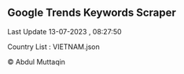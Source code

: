 

## Google Trends Keywords Scraper 
 
Last Update 13-07-2023 , 08:27:50

Country List :
VIETNAM.json



© Abdul Muttaqin 
